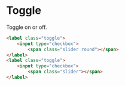 # Toggle
Toggle on or off.

```html
<label class="toggle">
    <input type="checkbox">
        <span class="slider round"></span>
</label>
<label class="toggle">
    <input type="checkbox">
        <span class="slider"></span>
</label>
```